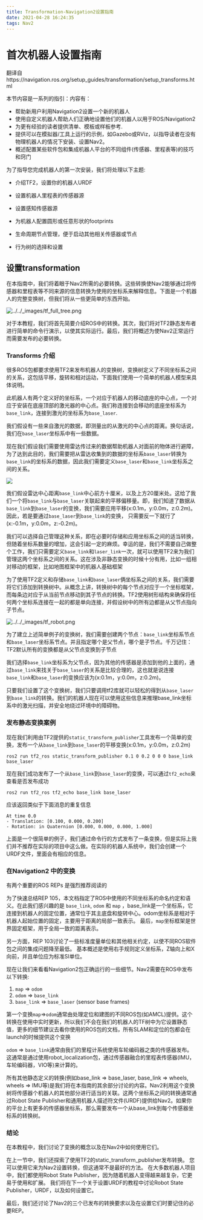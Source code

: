 ```yaml
---
title: Transformation-Navigation2设置指南
date: 2021-04-28 16:24:35
tags: Nav2
---
```


# 首次机器人设置指南

翻译自https://navigation.ros.org/setup_guides/transformation/setup_transforms.html

本节内容是一系列的指引：内容有：

- 帮助新用户利用Navigation2设置一个新的机器人
- 使用自定义机器人帮助人们正确地设置他们的机器人以用于ROS/Navigation2
- 为更有经验的读者提供清单、模板或样板参考.
- 提供可以在模拟器/工具上运行的示例，如Gazebo或RViz，以指导读者在没有物理机器人的情况下安装、设置Nav2。
- 概述配置某些软件包和集成机器人平台的不同组件(传感器、里程表等)的技巧和窍门



为了指导您完成机器人的第一次安装，我们将处理以下主题:

- 介绍TF2，设置你的机器人URDF

- 设置机器人里程表的传感器源

- 设置感知传感器源

- 为机器人配置圆形或任意形状的footprints

- 生命周期节点管理，便于启动其他相关传感器或节点

- 行为树的选择和设置



## 设置transformation

在本指南中，我们将着眼于Nav2所需的必要转换。这些转换使Nav2能够通过将传感器和里程表等不同来源的信息转换为使用的坐标系来解释信息。下面是一个机器人的完整变换树，但我们将从一些更简单的东西开始。

![../../_images/tf_full_tree.png](https://navigation.ros.org/_images/tf_full_tree.png)

对于本教程，我们将首先简要介绍ROS中的转换。其次，我们将对TF2静态发布者进行简单的命令行演示，以使其实际运行。最后，我们将概述为使Nav2正常运行而需要发布的必要转换。

### Transforms 介绍

很多ROS包都要求使用TF2来发布机器人的变换树，变换树定义了不同坐标系之间的关系，这包括平移，旋转和相对运动，下面我们使用一个简单的机器人模型来具体说明。

此机器人有两个定义好的坐标系，一个对应于机器人的移动底座的中心点，一个对应于安装在底座顶部的激光器的中心点。我们称连接到会移动的底座坐标系为`base_link`，连接到激光的坐标系为`base_laser`.

我们假设有一些来自激光的数据，即测量出的从激光的中心点的距离。换句话说，我们在`base_laser`坐标系中有一些数据。

现在我们假设我们需要使用雷达传过来的数据帮助机器人对面前的物体进行避障，为了达到此目的，我们需要把从雷达收集到的数据的坐标系`base_laser`转换为`base_link`的坐标系的数据，因此我们需要定义`base_laser`和`base_link`坐标系之间的关系。

![](https://navigation.ros.org/_images/simple_robot.png)

我们假设雷达中心距离`base_link`中心前方十厘米，以及上方20厘米处。这给了我们一个将`base_link`与`base_laser`关联起来的平移偏移量。即，我们知道了数据从`base_link`到`base_laser`的变换，我们需要应用平移(x:0.1m，y:0.0m，z:0.2m)。因此，若是要通过`base_laser`到`base_link`的变换， 只需要反一下就行了(x:-0.1m，y:0.0m，z:-0.2m)。

我们可以选择自己管理这种关系，即在必要时存储和应用坐标系之间的适当转换，但随着坐标系数量的增加，这会引起一定的麻烦。幸运的是，我们不需要自己做整个工作，我们只需要定义`base_link`和`laser_link`一次，就可以使用TF2来为我们管理这两个坐标系之间的关系。这在涉及非静态变换的时候十分有用，比如一组相对移动的框架，比如地图框架中的机器人基础框架

为了使用TF2定义和存储`base_link`和`base_laser`俩坐标系之间的关系，我们需要将它们添加到转换树中。从概念上讲，转换树中的每个节点对应于一个坐标框架，而每条边对应于从当前节点移动到其子节点的转换。TF2使用树形结构来确保将任何两个坐标系连接在一起的都是单向连接，并假设树中的所有边都是从父节点指向子节点。

![../../_images/tf_robot.png](tf_robot.png)

为了建立上述简单例子的变换树，我们需要创建两个节点：`base_link`坐标系节点和`base_laser`坐标系节点。并且指定哪个是父节点，哪个是子节点。千万记住：TF2默认所有的变换都是从父节点变换到子节点

我们选择`base_link`坐标系为父节点，因为其他的传感器是添加到他的上面的，通过`base_link`来找关于`base_laser`的关系是比较合理的，这也就是说连接`base_link`和`base_laser`的变换应该为(x:0.1m，y:0.0m，z:0.2m)。

只要我们设置了这个变换树，我们只要调用tf2库就可以轻松的得到从`base_laser`到`base_link`的转换。我们的机器人现在可以使用这些信息来推理base_link坐标系中的激光扫描，并安全地绕过环境中的障碍物。

### 发布静态变换案例

现在我们利用由TF2提供的`static_transform_publisher`工具发布一个简单的变换，发布一个从`base_link`到`base_laser`的平移变换(x:0.1m，y:0.0m，z:0.2m)

```
ros2 run tf2_ros static_transform_publisher 0.1 0 0.2 0 0 0 base_link base_laser
```

现在我们成功发布了一个从`base_link`到`base_laser`的变换，可以通过`tf2_echo`来查看是否发布成功

```
ros2 run tf2_ros tf2_echo base_link base_laser
```

应该返回类似于下面消息的重复信息

```
At time 0.0
- Translation: [0.100, 0.000, 0.200]
- Rotation: in Quaternion [0.000, 0.000, 0.000, 1.000]
```

上面是一个很简单的例子，我们通过命令行的方式发布了一条变换，但是实际上我们并不推荐在实际的项目中这么做。在实际的机器人系统中，我们会创建一个URDF文件，里面会有相应的信息。

### 在Navigation2 中的变换

有两个重要的ROS REPs 是强烈推荐阅读的

为了快速总结REP 105，本文档指定了ROS中使用的不同坐标系的命名约定和语义。在此我们感兴趣的是 `base_link`, `odom` 和 `map` ，base_link是一个坐标系，它连接到机器人的固定位置，通常位于其主底盘和旋转中心。odom坐标系是相对于机器人起始位置的固定，主要用于距离的局部一致表示。 最后，`map`坐标框架是世界固定框架，用于全局一致的距离表示。

另一方面，REP 103讨论了一些标准度量单位和其他相关约定，以使不同ROS软件包之间的集成问题降至最低。 基本概述是使用右手规则定义坐标系，Z轴向上和X向前，并且单位应为标准SI单位。

现在让我们来看看Navigation2包正确运行的一些细节。Nav2需要在ROS中发布以下转换:

1. `map` => `odom`
2. `odom` => `base_link`
3. `base_link` => `base_laser` (sensor base frames)

第一个变换`map`=>`odom`通常由处理定位和建图的不同ROS包(如AMCL)提供。这个转换在使用中实时更新，所以我们不会在我们的机器人的TF树中为它设置静态值，更多的细节建议去看你使用的ROS包的文档，所有SLAM和定位的包都会在launch的时候提供这个变换



`odom` => `base_link`通常由我们的里程计系统使用车轮编码器之类的传感器发布。这通常是通过使用robot_localization包，通过传感器融合的里程表传感器(IMU，车轮编码器，VIO等)来计算的。

所有其他静态定义的转换(例如base_link => base_laser, base_link => wheels, wheels => IMU等)是我们将在本指南的其余部分讨论的内容。Nav2利用这个变换树将传感器个机器人的其他部分进行适当的关联。这两个坐标系之间的转换通常通过Robot State Publisher和通用机器人描述符文件(URDF)提供给Nav2。如果你的平台上有更多的传感器坐标系，那么需要发布一个从base_link到每个传感器坐标系的转换树。

### 结论

在本教程中，我们讨论了变换的概念以及在Nav2中如何使用它们。

在上一节中，我们还探索了使用TF2的static_transform_publisher发布转换。 您可以使用它来为Nav2设置转换，但这通常不是最好的方法。 在大多数机器人项目中，我们都使用Robot State Publisher，因为随着机器人变得越来越复杂，它更易于使用和扩展。 我们将在下一个关于设置URDF的教程中讨论Robot State Publisher，URDF，以及如何设置它。

最后，我们还讨论了Nav2的三个已发布的转换要求以及在设置它们时要记住的必要REP。